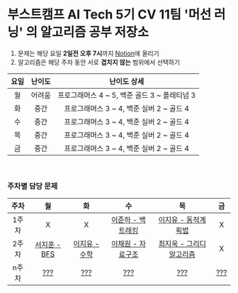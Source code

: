# 부스트캠프 AI Tech 5기 CV 11팀 '머선 러닝' 의 알고리즘 공부 저장소

1. 문제는 해당 요일 **2일전 오후 7시**까지 [Notion](https://www.notion.so/CV-11-c3257657e35c42a6ac899efb6b58ec44)에 올리기
2. 알고리즘은 해당 주차 동안 서로 **겹치지 않는** 범위에서 선택하기

|요일|난이도|난이도 상세|
|:---:|:---:|:---:|
|월|어려움|프로그래머스 4 ~ 5, 백준 골드 3 ~ 플레티넘 3|
|화|중간|프로그래머스 3 ~ 4, 백준 실버 2 ~ 골드 4|
|수|중간|프로그래머스 3 ~ 4, 백준 실버 2 ~ 골드 4|
|목|중간|프로그래머스 3 ~ 4, 백준 실버 2 ~ 골드 4|
|금|중간|프로그래머스 3 ~ 4, 백준 실버 2 ~ 골드 4|

<br/>

### 주차별 담당 문제

|주차|월|화|수|목|금|
|:---:|:---:|:---:|:---:|:---:|:---:|
|1주차|X|X|[이준하 - 백트래킹](https://school.programmers.co.kr/learn/courses/30/lessons/60059)|[이지유 - 동적계획법](https://school.programmers.co.kr/learn/courses/30/lessons/12905?language=python3)|X|
|2주차|[서지훈 - BFS](https://www.acmicpc.net/problem/1600)|[이지유 - 수학](https://www.acmicpc.net/problem/1711)|[이채원 - 자료구조](https://www.acmicpc.net/problem/1302)|[최지욱 - 그리디 알고리즘](https://school.programmers.co.kr/learn/courses/30/lessons/42884)|X|
|n주차|[???]()|[???]()|[???]()|[???]()|[???]()|
